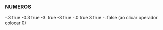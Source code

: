 ### NUMEROS

-.3  true
-0.3 true
-3.  true
-3   true
-.0  true 
3    true
-.   false (ao clicar operador colocar 0)
